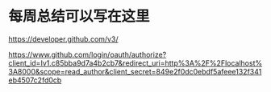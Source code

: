 # 每周总结可以写在这里

https://developer.github.com/v3/

https://www.github.com/login/oauth/authorize?client_id=Iv1.c85bba9d7a4b2cb7&redirect_uri=http%3A%2F%2Flocalhost%3A8000&scope=read_author&client_secret=849e2f0dc0ebdf5afeee132f341eb4507c2fd0cb
